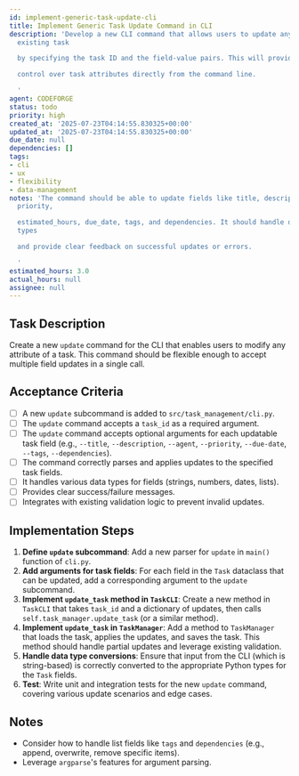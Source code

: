 ```yaml
---
id: implement-generic-task-update-cli
title: Implement Generic Task Update Command in CLI
description: 'Develop a new CLI command that allows users to update any field of an
  existing task

  by specifying the task ID and the field-value pairs. This will provide comprehensive

  control over task attributes directly from the command line.

  '
agent: CODEFORGE
status: todo
priority: high
created_at: '2025-07-23T04:14:55.830325+00:00'
updated_at: '2025-07-23T04:14:55.830325+00:00'
due_date: null
dependencies: []
tags:
- cli
- ux
- flexibility
- data-management
notes: 'The command should be able to update fields like title, description, agent,
  priority,

  estimated_hours, due_date, tags, and dependencies. It should handle different data
  types

  and provide clear feedback on successful updates or errors.

  '
estimated_hours: 3.0
actual_hours: null
assignee: null
---
```








## Task Description

Create a new `update` command for the CLI that enables users to modify any attribute of a task. This command should be flexible enough to accept multiple field updates in a single call.

## Acceptance Criteria

- [ ] A new `update` subcommand is added to `src/task_management/cli.py`.
- [ ] The `update` command accepts a `task_id` as a required argument.
- [ ] The `update` command accepts optional arguments for each updatable task field (e.g., `--title`, `--description`, `--agent`, `--priority`, `--due-date`, `--tags`, `--dependencies`).
- [ ] The command correctly parses and applies updates to the specified task fields.
- [ ] It handles various data types for fields (strings, numbers, dates, lists).
- [ ] Provides clear success/failure messages.
- [ ] Integrates with existing validation logic to prevent invalid updates.

## Implementation Steps

1.  **Define `update` subcommand**: Add a new parser for `update` in `main()` function of `cli.py`.
2.  **Add arguments for task fields**: For each field in the `Task` dataclass that can be updated, add a corresponding argument to the `update` subcommand.
3.  **Implement `update_task` method in `TaskCLI`**: Create a new method in `TaskCLI` that takes `task_id` and a dictionary of updates, then calls `self.task_manager.update_task` (or a similar method).
4.  **Implement `update_task` in `TaskManager`**: Add a method to `TaskManager` that loads the task, applies the updates, and saves the task. This method should handle partial updates and leverage existing validation.
5.  **Handle data type conversions**: Ensure that input from the CLI (which is string-based) is correctly converted to the appropriate Python types for the `Task` fields.
6.  **Test**: Write unit and integration tests for the new `update` command, covering various update scenarios and edge cases.

## Notes

-   Consider how to handle list fields like `tags` and `dependencies` (e.g., append, overwrite, remove specific items).
-   Leverage `argparse`'s features for argument parsing.
